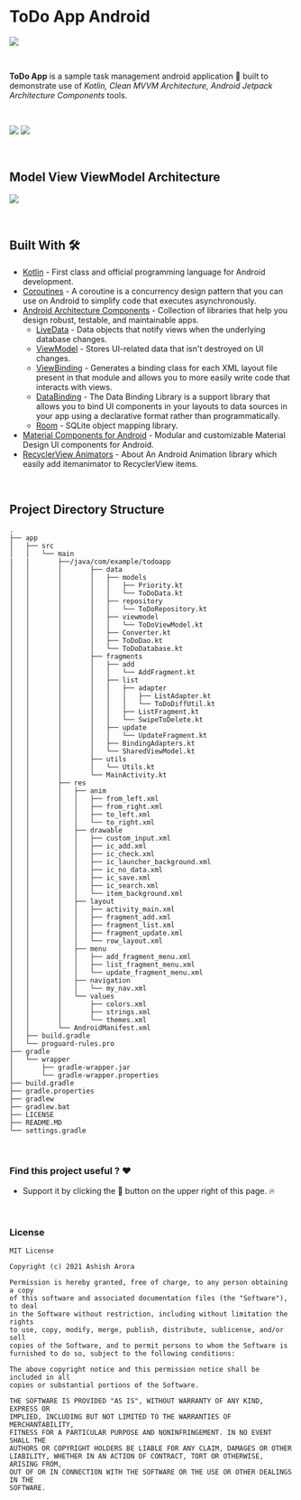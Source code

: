 # ToDo App Android

![](github_assets/banner.png)

<br>

**ToDo App** is a sample task management android application 📱 built to demonstrate use of *Kotlin, Clean MVVM Architecture, Android Jetpack Architecture Components* tools.

<br>

![](github_assets/SS1.png)
![](github_assets/SS2.png)

<br>

## Model View ViewModel Architecture

![](github_assets/mvvm.png)

<br>

## Built With 🛠
- [Kotlin](https://kotlinlang.org/) - First class and official programming language for Android development.
- [Coroutines](https://kotlinlang.org/docs/reference/coroutines-overview.html) - A coroutine is a concurrency design pattern that you can use on Android to simplify code that executes asynchronously.
- [Android Architecture Components](https://developer.android.com/topic/libraries/architecture) - Collection of libraries that help you design robust, testable, and maintainable apps.
  - [LiveData](https://developer.android.com/topic/libraries/architecture/livedata) - Data objects that notify views when the underlying database changes.
  - [ViewModel](https://developer.android.com/topic/libraries/architecture/viewmodel) - Stores UI-related data that isn't destroyed on UI changes. 
  - [ViewBinding](https://developer.android.com/topic/libraries/view-binding) - Generates a binding class for each XML layout file present in that module and allows you to more easily write code that interacts with views.
  - [DataBinding](https://developer.android.com/topic/libraries/data-binding) - The Data Binding Library is a support library that allows you to bind UI components in your layouts to data sources in your app using a declarative format rather than programmatically.
  - [Room](https://developer.android.com/topic/libraries/architecture/room) - SQLite object mapping library.
- [Material Components for Android](https://github.com/material-components/material-components-android) - Modular and customizable Material Design UI components for Android.
- [RecyclerView Animators](https://github.com/wasabeef/recyclerview-animators) - About
An Android Animation library which easily add itemanimator to RecyclerView items.

<br>

## Project Directory Structure
```
.
├── app
│   ├── src
│   │   └── main
|   |       ├──/java/com/example/todoapp
│   │       │       ├── data
│   │       │       │   ├── models
│   │       │       │   │   ├── Priority.kt
│   │       │       │   │   └── ToDoData.kt
│   │       │       │   ├── repository
│   │       │       │   │   └── ToDoRepository.kt
│   │       │       │   ├── viewmodel
│   │       │       │   │   └── ToDoViewModel.kt
│   │       │       │   ├── Converter.kt
│   │       │       │   ├── ToDoDao.kt
│   │       │       │   └── ToDoDatabase.kt
│   │       │       ├── fragments
│   │       │       │   ├── add
│   │       │       │   │   └── AddFragment.kt
│   │       │       │   ├── list
│   │       │       │   │   ├── adapter
│   │       │       │   │   │   ├── ListAdapter.kt
│   │       │       │   │   │   └── ToDoDiffUtil.kt
│   │       │       │   │   ├── ListFragment.kt
│   │       │       │   │   └── SwipeToDelete.kt
│   │       │       │   ├── update
│   │       │       │   │   └── UpdateFragment.kt
│   │       │       │   ├── BindingAdapters.kt
│   │       │       │   └── SharedViewModel.kt
│   │       │       ├── utils
│   │       │       │   └── Utils.kt
│   │       │       └── MainActivity.kt
│   │       ├── res
│   │       │   ├── anim
│   │       │   │   ├── from_left.xml
│   │       │   │   ├── from_right.xml
│   │       │   │   ├── to_left.xml
│   │       │   │   └── to_right.xml
│   │       │   ├── drawable
│   │       │   │   ├── custom_input.xml
│   │       │   │   ├── ic_add.xml
│   │       │   │   ├── ic_check.xml
│   │       │   │   ├── ic_launcher_background.xml
│   │       │   │   ├── ic_no_data.xml
│   │       │   │   ├── ic_save.xml
│   │       │   │   ├── ic_search.xml
│   │       │   │   └── item_background.xml
│   │       │   ├── layout
│   │       │   │   ├── activity_main.xml
│   │       │   │   ├── fragment_add.xml
│   │       │   │   ├── fragment_list.xml
│   │       │   │   ├── fragment_update.xml
│   │       │   │   └── row_layout.xml
│   │       │   ├── menu
│   │       │   │   ├── add_fragment_menu.xml
│   │       │   │   ├── list_fragment_menu.xml
│   │       │   │   └── update_fragment_menu.xml
│   │       │   ├── navigation
│   │       │   │   └── my_nav.xml
│   │       │   └── values
│   │       │       ├── colors.xml
│   │       │       ├── strings.xml
│   │       │       └── themes.xml
│   │       └── AndroidManifest.xml
│   ├── build.gradle
│   └── proguard-rules.pro
├── gradle
│   └── wrapper
│       ├── gradle-wrapper.jar
│       └── gradle-wrapper.properties
├── build.gradle
├── gradle.properties
├── gradlew
├── gradlew.bat
├── LICENSE
├── README.MD
└── settings.gradle
```
<br>

### Find this project useful ? ❤️

* Support it by clicking the 🌟 button on the upper right of this page. 🔥

<br>

### License
```
MIT License

Copyright (c) 2021 Ashish Arora

Permission is hereby granted, free of charge, to any person obtaining a copy
of this software and associated documentation files (the "Software"), to deal
in the Software without restriction, including without limitation the rights
to use, copy, modify, merge, publish, distribute, sublicense, and/or sell
copies of the Software, and to permit persons to whom the Software is
furnished to do so, subject to the following conditions:

The above copyright notice and this permission notice shall be included in all
copies or substantial portions of the Software.

THE SOFTWARE IS PROVIDED "AS IS", WITHOUT WARRANTY OF ANY KIND, EXPRESS OR
IMPLIED, INCLUDING BUT NOT LIMITED TO THE WARRANTIES OF MERCHANTABILITY,
FITNESS FOR A PARTICULAR PURPOSE AND NONINFRINGEMENT. IN NO EVENT SHALL THE
AUTHORS OR COPYRIGHT HOLDERS BE LIABLE FOR ANY CLAIM, DAMAGES OR OTHER
LIABILITY, WHETHER IN AN ACTION OF CONTRACT, TORT OR OTHERWISE, ARISING FROM,
OUT OF OR IN CONNECTION WITH THE SOFTWARE OR THE USE OR OTHER DEALINGS IN THE
SOFTWARE.
```
